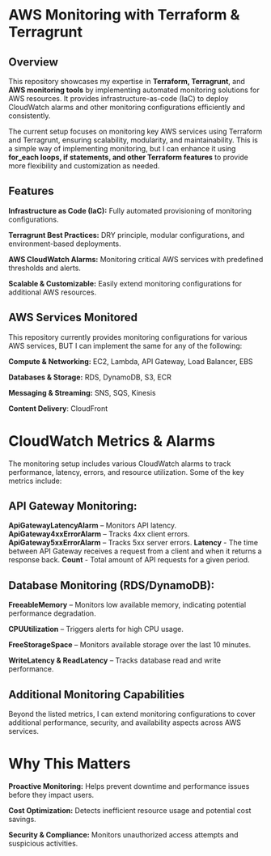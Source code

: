 # AWS Monitoring with Terraform & Terragrunt

## Overview

This repository showcases my expertise in **Terraform, Terragrunt**, and **AWS monitoring tools** by implementing automated monitoring solutions for AWS resources. It provides infrastructure-as-code (IaC) to deploy CloudWatch alarms and other monitoring configurations efficiently and consistently.

The current setup focuses on monitoring key AWS services using Terraform and Terragrunt, ensuring scalability, modularity, and maintainability. This is a simple way of implementing monitoring, but I can enhance it using **for_each loops, if statements, and other Terraform features** to provide more flexibility and customization as needed.


## Features

**Infrastructure as Code (IaC):** Fully automated provisioning of monitoring configurations.

**Terragrunt Best Practices:** DRY principle, modular configurations, and environment-based deployments.

**AWS CloudWatch Alarms:** Monitoring critical AWS services with predefined thresholds and alerts.

**Scalable & Customizable:** Easily extend monitoring configurations for additional AWS resources.



## AWS Services Monitored

This repository currently provides monitoring configurations for various AWS services, BUT I can implement the same for any of the following:

**Compute & Networking:** EC2, Lambda, API Gateway, Load Balancer, EBS

**Databases & Storage:** RDS, DynamoDB, S3, ECR

**Messaging & Streaming:** SNS, SQS, Kinesis

**Content Delivery**: CloudFront

# CloudWatch Metrics & Alarms

The monitoring setup includes various CloudWatch alarms to track performance, latency, errors, and resource utilization. Some of the key metrics include:

## API Gateway Monitoring:

**ApiGatewayLatencyAlarm** – Monitors API latency.
**ApiGateway4xxErrorAlarm** – Tracks 4xx client errors.
**ApiGateway5xxErrorAlarm** – Tracks 5xx server errors.
**Latency** - The time between API Gateway receives a request from a client and when it returns a response back.
**Count** - Total amount of API requests for a given period.

## Database Monitoring (RDS/DynamoDB):

**FreeableMemory** – Monitors low available memory, indicating potential performance degradation.

**CPUUtilization** – Triggers alerts for high CPU usage.

**FreeStorageSpace** – Monitors available storage over the last 10 minutes.

**WriteLatency & ReadLatency** – Tracks database read and write performance.

## Additional Monitoring Capabilities

Beyond the listed metrics, I can extend monitoring configurations to cover additional performance, security, and availability aspects across AWS services.




# Why This Matters

**Proactive Monitoring:** Helps prevent downtime and performance issues before they impact users.

**Cost Optimization:** Detects inefficient resource usage and potential cost savings.

**Security & Compliance:** Monitors unauthorized access attempts and suspicious activities.
